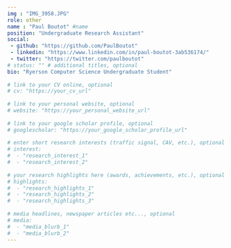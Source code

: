```yaml
---
img : "IMG_3958.JPG"
role: other
name : "Paul Boutot" #name
position: "Undergraduate Research Assistant" 
social: 
 - github: "https://github.com/PaulBoutot"
 - linkedin: "https://www.linkedin.com/in/paul-boutot-3ab536174/"
 - twitter: "https://twitter.com/paulboutot"
# status: "" # additional titles, optional
bio: "Ryerson Computer Science Undergraduate Student"
​
# link to your CV online, optional
# cv: "https://your_cv_url" 
​
# link to your personal website, optional
# website: "https://your_personal_website_url" 
​
# link to your google scholar profile, optional
# googlescholar: "https://your_google_scholar_profile_url" 
​
# enter short research interests (traffic signal, CAV, etc.), optional
# interest: 
#  - "research_interest_1"
#  - "research_interest_2" 
​
# your research highlights here (awards, achievements, etc.), optional
# highlights: 
#  - "research_highlights_1"
#  - "research_highlights_2"
#  - "research_highlights_3" 
​
# media headlines, newspaper articles etc..., optional
# media: 
#  - "media_blurb_1"
#  - "media_blurb_2" 
---
```

